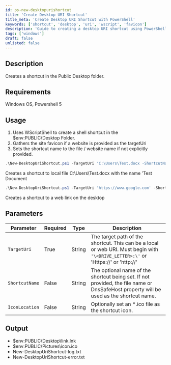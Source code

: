 ```yaml
---
id: ps-new-desktopurishortcut
title: 'Create Desktop URI Shortcut'
title_meta: 'Create Desktop URI Shortcut with PowerShell'
keywords: ['shortcut', 'desktop', 'uri', 'wscript', 'favicon']
description: 'Guide to creating a desktop URI shortcut using PowerShell.'
tags: ['windows']
draft: false
unlisted: false
---
```

## Description
Creates a shortcut in the Public Desktop folder.

## Requirements
Windows OS, Powershell 5

## Usage
1. Uses WScriptShell to create a shell shortcut in the $env:PUBLIC\Desktop Folder. 
2. Gathers the site favicon if a website is provided as the targetUri
3. Sets the shortcut name to the file / website name if not explicitly provided.


```powershell
.\New-DesktopUriShortcut.ps1 -TargetUri 'C:\Users\Test.docx -ShortcutName 'Test Document'
```
Creates a shortcut to local file C:\Users\Test.docx with the name 'Test Document

```powershell
.\New-DesktopUriShortcut.ps1 -TargetUri 'https://www.google.com' -Shortcutname 'Google'
```
Creates a shortcut to a web link on the desktop

## Parameters
| Parameter      | Required | Type   | Description                                                                                                                            |
| -------------- | -------- | ------ | -------------------------------------------------------------------------------------------------------------------------------------- |
| `TargetUri`    | True     | String | The target path of the shortcut. This can be a local or web URI. Must begin with `'\<DRIVE_LETTER>:\'` or 'Https://' or 'http://'        |
| `ShortcutName` | False    | String | The optional name of the shortcut being set. If not provided, the file name or DnsSafeHost property will be used as the shortcut name. |
| `IconLocation` | False    | String | Optionally set an *.ico file as the shortcut icon.                                                                                     |

## Output
- $env:PUBLIC\Desktop\link.lnk
- $env:PUBLIC\Pictures\icon.ico
- New-DesktopUriShortcut-log.txt
- New-DesktopUriShortcut-error.txt









